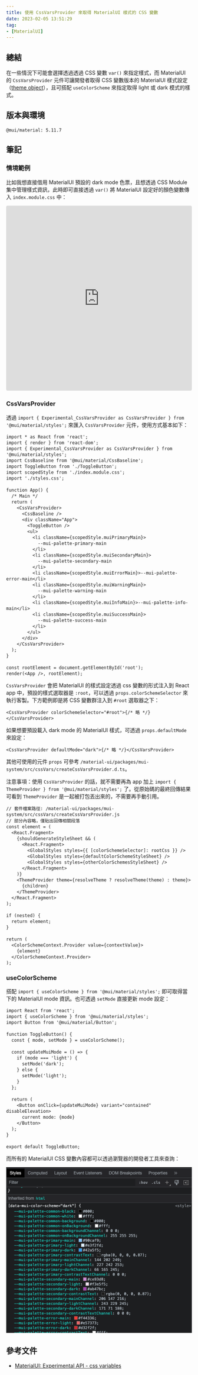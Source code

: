 ```yaml
---
title: 使用 CssVarsProvider 來取得 MaterialUI 樣式的 CSS 變數
date: 2023-02-05 13:51:29
tag:
- [MaterialUI]
---
```


## 總結

在一些情況下可能會選擇透過透過 CSS 變數 `var()` 來指定樣式，而 MaterialUI 的 `CssVarsProvider` 元件可讓開發者取得 CSS 變數版本的 MaterialUI 樣式設定（[theme object](https://mui.com/material-ui/customization/default-theme/)），且可搭配 `useColorScheme` 來指定取得 light 或 dark 模式的樣式。

## 版本與環境

```
@mui/material: 5.11.7
```

## 筆記

### 情境範例

比如我想直接借用 MaterialUI 預設的 dark mode 色票，且想透過 CSS Module 集中管理樣式資訊，此時即可直接透過 `var()` 將 MaterialUI 設定好的顏色變數傳入 `index.module.css` 中：

<iframe src="https://codesandbox.io/embed/mui-cssvarsprovider-xkr9h8?fontsize=14&hidenavigation=1&module=%2Fsrc%2Findex.module.css&theme=dark"
     style="width:100%; height:500px; border:0; border-radius: 4px; overflow:hidden;"
     title="mui-CssVarsProvider"
     allow="accelerometer; ambient-light-sensor; camera; encrypted-media; geolocation; gyroscope; hid; microphone; midi; payment; usb; vr; xr-spatial-tracking"
     sandbox="allow-forms allow-modals allow-popups allow-presentation allow-same-origin allow-scripts"
   ></iframe>

### CssVarsProvider

透過 `import { Experimental_CssVarsProvider as CssVarsProvider } from '@mui/material/styles';` 來匯入 `CssVarsProvider` 元件，使用方式基本如下：

```tsx
import * as React from 'react';
import { render } from 'react-dom';
import { Experimental_CssVarsProvider as CssVarsProvider } from '@mui/material/styles';
import CssBaseline from '@mui/material/CssBaseline';
import ToggleButton from './ToggleButton';
import scopedStyle from './index.module.css';
import './styles.css';

function App() {
  /* Main */
  return (
    <CssVarsProvider>
      <CssBaseline />
      <div className="App">
        <ToggleButton />
        <ul>
          <li className={scopedStyle.muiPrimaryMain}>
            --mui-palette-primary-main
          </li>
          <li className={scopedStyle.muiSecondaryMain}>
            --mui-palette-secondary-main
          </li>
          <li className={scopedStyle.muiErrorMain}>--mui-palette-error-main</li>
          <li className={scopedStyle.muiWarningMain}>
            --mui-palette-warning-main
          </li>
          <li className={scopedStyle.muiInfoMain}>--mui-palette-info-main</li>
          <li className={scopedStyle.muiSuccessMain}>
            --mui-palette-success-main
          </li>
        </ul>
      </div>
    </CssVarsProvider>
  );
}

const rootElement = document.getElementById('root');
render(<App />, rootElement);
```

`CssVarsProvider` 會把 MaterialUI 的樣式設定透過 css 變數的形式注入到 React app 中，預設的樣式選取器是 `:root`，可以透過 `props.colorSchemeSelector` 來執行客製。下方範例即是將 CSS 變數群注入到 `#root` 選取器之下：

```tsx
<CssVarsProvider colorSchemeSelector="#root">{/* 略 */}</CssVarsProvider>
```

如果想要預設載入 dark mode 的 MaterialUI 樣式，可透過 `props.defaultMode` 來設定：

```tsx
<CssVarsProvider defaultMode="dark">{/* 略 */}</CssVarsProvider>
```

其他可使用的元件 `props` 可參考 `/material-ui/packages/mui-system/src/cssVars/createCssVarsProvider.d.ts`。

注意事項：使用 `CssVarsProvider` 的話，就不需要再為 app 加上 `import { ThemeProvider } from '@mui/material/styles';` 了。從原始碼的最終回傳結果可看到 `ThemeProvider` 是一起被打包丟出來的，不需要再手動引用。

```tsx
// 套件檔案路徑: /material-ui/packages/mui-system/src/cssVars/createCssVarsProvider.js
// 部分內容略，僅貼出回傳相關段落
const element = (
  <React.Fragment>
    {shouldGenerateStyleSheet && (
      <React.Fragment>
        <GlobalStyles styles={{ [colorSchemeSelector]: rootCss }} />
        <GlobalStyles styles={defaultColorSchemeStyleSheet} />
        <GlobalStyles styles={otherColorSchemesStyleSheet} />
      </React.Fragment>
    )}
    <ThemeProvider theme={resolveTheme ? resolveTheme(theme) : theme}>
      {children}
    </ThemeProvider>
  </React.Fragment>
);

if (nested) {
  return element;
}

return (
  <ColorSchemeContext.Provider value={contextValue}>
    {element}
  </ColorSchemeContext.Provider>
);
```

### useColorScheme

搭配 `import { useColorScheme } from '@mui/material/styles';` 即可取得當下的 MaterialUI mode 資訊。也可透過 `setMode` 直接更新 mode 設定：

```tsx
import React from 'react';
import { useColorScheme } from '@mui/material/styles';
import Button from '@mui/material/Button';

function ToggleButton() {
  const { mode, setMode } = useColorScheme();

  const updateMuiMode = () => {
    if (mode === 'light') {
      setMode('dark');
    } else {
      setMode('light');
    }
  };

  return (
    <Button onClick={updateMuiMode} variant="contained" disableElevation>
      current mode: {mode}
    </Button>
  );
}

export default ToggleButton;
```

而所有的 MaterialUI CSS 變數內容都可以透過瀏覽器的開發者工具來查詢：

![view mui var in dev tool](/2023/mui-CssVarsProvider/mui-cssVarsProvider-var-list.png)

## 參考文件

- [MaterialUI: Experimental API - css variables](https://mui.com/material-ui/experimental-api/css-variables/)
